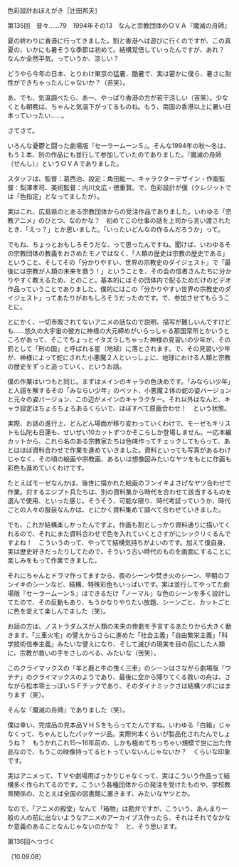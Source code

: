 <!-- source: http://web.archive.org/web/20250215190716/http://www.style.fm/as/05_column/tsujita/tsujita135.shtml -->

色彩設計おぼえがき［辻田邦夫］

第135回　昔々……79　1994年その13　なんと宗教団体のＯＶＡ『魔滅の舟師』

夏の終わりに香港に行ってきました。割と香港へは遊びに行くのですが、この真夏の、いかにも暑そうな季節は初めて。結構覚悟していったんですが、あれ？　なんか全然平気。っていうか、涼しい？

どうやら今年の日本、とりわけ東京の猛暑、酷暑で、実は密かに僕ら、暑さに耐性ができちゃったんじゃないか？（苦笑）。

あ、でも、気温調べたら、あ〜、やっぱり香港の方が若干涼しい（苦笑）。少なくとも朝晩は、ちゃんと気温下がってるものね。もう、南国の香港以上に暑い日本っていったい……。

さてさて。

いろんな憂鬱と闘った劇場版『セーラームーンＳ』。そんな1994年の秋〜冬は、もう１本、別の作品にも並行して参加していたのでありました。『魔滅の舟師（せんし）』というＯＶＡでありました。

スタッフは、監督：葛西治、設定：角田紘一、キャラクターデザイン・作画監督：梨澤孝司、美術監督：内川文広・徳重賢。で、色彩設計が僕（クレジットでは「色指定」となってましたが）。

実はこれ、広島県のとある宗教団体からの受注作品でありました。いわゆる「宗教アニメ」のひとつ、なのかな？　初めてこの仕事の話を上司から言い渡されたとき、「えっ？」とか思いました。「いったいどんなの作るんだろうか」って。

でもね、ちょっとおもしろそうだな、って思ったんですね。聞けば、いわゆるその宗教団体の教義をおさめたモノではなく、「人類の歴史は宗教の歴史である」ということ、そしてその「分かりやすい、世界の宗教史のダイジェスト」で「最後には宗教が人類の未来を救う！」ということを、その会の信者さんたちに分かりやすく教えるため、とのこと。基本的にはその団体内で配るためだけのビデオ作品っていうことでありました。僕的にはこの「分かりやすい世界の宗教史のダイジェスト」ってあたりがおもしろそうだったのです。で、参加させてもらうことに。

とにかく、一切市販されてないアニメの話なので説明、描写が難しいんですけども……悠久の大宇宙の彼方に神様の大元締めがいらっしゃる那国常所とかいうところがあって、そこでちょっとイタズラしちゃった神様の見習いの少年が、その罰として「刑の国」と呼ばれる星（地球）に落とされます。で、その見習い少年が、神様によって蛇にされた小悪魔２人といっしょに、地球における人類と宗教の歴史をずっと追っていく、というお話。

僕の作業はいつもと同じ。まずはメインのキャラの色決めです。「みならい少年」と人語を解するその「みならい少年」のペット、小悪魔２体の蛇の姿バージョンと元々の姿バージョン、この辺がメインのキャラクター。それ以外はなんと、キャラ設定はちょろちょろあるくらいで、ほぼすべて原画合わせ！　という状態。

実際、お話の進行上、どんどん場面が移り変わっていくわけで、モーゼもキリストも仏陀も日蓮も、せいぜい10カットずつかそこらしか登場しません。一応本編カットから、これら名のある宗教家たちは色味作ってチェックしてもらって、あとはほぼ資料合わせで作業を進めていきました。資料といっても写真があるわけじゃなく、その頃の絵画や宗教画、あるいは想像図みたいなヤツをもとに作画も彩色も進めていくわけです。

たとえばモーゼなんかは、後世に描かれた絵画のフンイキよさげなヤツ合わせで作業。対するエジプト兵たちは、別の資料集から時代を合わせて該当するものを選んで使用、といった感じ。そうそう、可能な限り、時代考証っていうか、時代ごとの人々の服装なんかは、とにかく資料集めて調べて合わせていきました。

でも、これが結構楽しかったんですよ。作画も割としっかり資料通りに描いてくれるので、それにまた資料合わせで色を入れていくとさすがにシックリくるんですよね！　こういうのって、やってて結構気持ちがよいのです。加えて僕自身、実は歴史好きだったりしてたので、そういう古い時代のものを画面にすることに楽しみをもって作業できました。

それにちゃんとドラマ作ってますから、夜のシーンや焚き火のシーン、早朝のフンイキのシーンなど、結構、特殊彩色もいっぱいです。実は並行してやってた劇場版『セーラームーンＳ』はできるだけ「ノーマル」な色のシーンを多く設計してたので、その反動もあり、もうかなりやりたい放題、シーンごと、カットごとに色を変えて楽しんでました（笑）。

お話の方は、ノストラダムスが人類の未来の惨劇を予言するあたりから大きく動きます。「三車火宅」の譬えからさらに進めた「社会主義」「自由繁栄主義」「科学技術信奉主義」みたいな譬えになり、そして滅びの現実を目の前にした人類に、宗教が救いの手をさしのべる、みたいな（苦笑）。

このクライマックスの「羊と鹿と牛の曳く三車」のシーンはさながら劇場版「ウテナ」のクライマックスのようであり、最後に空から降りてくる救いの舟は、さながら松本零士っぽいＳＦチックであり、そのダイナミックさは結構ツボにはまります（笑）。

そんな『魔滅の舟師』でありました（笑）。

僕は幸い、完成品の見本品ＶＨＳをもらってたんですね。いわゆる「白箱」じゃなくって、ちゃんとしたパッケージ品。実際何本くらいが製品化されたんでしょうね？　もうかれこれ15〜16年前の、しかも極めてちっちゃい規模で世に出た作品なので、もうこの映像持ってるヒトっていないんじゃないか？　くらいな印象です。

実はアニメって、ＴＶや劇場用ばっかりじゃなくって、実はこういう作品って結構多く作られてるのです。こういう各種団体からの発注を受けたものや、学校教育関係の、たとえば全国の図書館に置きます、みたいなヤツとか。

なので、「アニメの殿堂」なんて「箱物」は勘弁ですが、こういう、あんまり一般の人の前に出ないようなアニメのアーカイブス作ったら、それはそれでなかなか意義のあることなんじゃないのかな？　と、そう思います。

第136回へつづく

（10.09.08）

